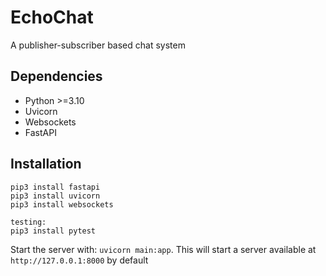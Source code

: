 # EchoChat
A publisher-subscriber based chat system

## Dependencies
 - Python >=3.10
 - Uvicorn
 - Websockets
 - FastAPI

## Installation

```
pip3 install fastapi
pip3 install uvicorn
pip3 install websockets

testing:
pip3 install pytest
```

Start the server with: `uvicorn main:app`.
This will start a server available at `http://127.0.0.1:8000` by default
